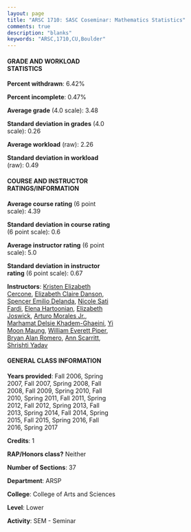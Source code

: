 ```yaml
---
layout: page
title: "ARSC 1710: SASC Coseminar: Mathematics Statistics"
comments: true
description: "blanks"
keywords: "ARSC,1710,CU,Boulder"
---
```

<head>
<script src="https://ajax.googleapis.com/ajax/libs/jquery/2.1.3/jquery.min.js"></script>
<script src="https://dl.dropboxusercontent.com/s/pc42nxpaw1ea4o9/highcharts.js?dl=0"></script>
<!-- <script src="../assets/js/highcharts.js"></script> -->
<style type="text/css">@font-face {
	font-family: "Bebas Neue";
	src: url(https://www.filehosting.org/file/details/544349/BebasNeue Regular.otf) format("opentype");
	}
	h1.Bebas { 
		font-family: "Bebas Neue", Verdana, Tahoma;
	}
</style>
</head>
<body>
	<div id="container" style="float: right; width: 45%; height: 88%; margin-left: 2.5%; margin-right: 2.5%;"></div>
	<script language="JavaScript">
		$(document).ready(function() {
		var chart = {type: 'column'};
		var title = {text: 'Grade Distribution'};
		var xAxis = {categories: ['A','B','C','D','F'],crosshair: true};
		var yAxis = {min: 0,title: {text: 'Percentage'}};
		var tooltip = {headerFormat: '<center><b><span style="font-size:20px">{point.key}</span></b></center>',
		               pointFormat: '<td style="padding:0"><b>{point.y:.1f}%</b></td>',
		               footerFormat: '</table>',shared: true,useHTML: true};
		var plotOptions = {column: {pointPadding: 0.0,borderWidth: 0}};  
		var credits = {enabled: false};var series= [{name: 'Percent',data: [60.97,31.58,5.35,0.69,1.42,]}];
		var json = {};
		json.chart = chart;
		json.title = title;
		json.tooltip = tooltip;
		json.xAxis = xAxis;
		json.yAxis = yAxis;  
		json.series = series;
		json.plotOptions = plotOptions;  
		json.credits = credits;
		$('#container').highcharts(json);
	});
	</script>
</body>
			   
#### GRADE AND WORKLOAD STATISTICS

**Percent withdrawn**: 6.42%

**Percent incomplete**: 0.47%

**Average grade** (4.0 scale): 3.48

**Standard deviation in grades** (4.0 scale): 0.26

**Average workload** (raw): 2.26

**Standard deviation in workload** (raw): 0.49

#### COURSE AND INSTRUCTOR RATINGS/INFORMATION

**Average course rating** (6 point scale): 4.39

**Standard deviation in course rating** (6 point scale): 0.6

**Average instructor rating** (6 point scale): 5.0

**Standard deviation in instructor rating** (6 point scale): 0.67

**Instructors**: <a href='../../instructors/Kristen_Elizabeth_Cercone'>Kristen Elizabeth Cercone</a>, <a href='../../instructors/Elizabeth_Claire_Danson'>Elizabeth Claire Danson</a>, <a href='../../instructors/Spencer_Emilio_Delanda'>Spencer Emilio Delanda</a>, <a href='../../instructors/Nicole_Sati_Fardi'>Nicole Sati Fardi</a>, <a href='../../instructors/Elena_Hartoonian'>Elena Hartoonian</a>, <a href='../../instructors/Elizabeth_Joswick'>Elizabeth Joswick</a>, <a href='../../instructors/Arturo_Morales_Jr.'>Arturo Morales Jr.</a>, <a href='../../instructors/Marhamat_Delsie_Khadem-Ghaeini'>Marhamat Delsie Khadem-Ghaeini</a>, <a href='../../instructors/Yi_Moon_Maung'>Yi Moon Maung</a>, <a href='../../instructors/William_Everett_Piper'>William Everett Piper</a>, <a href='../../instructors/Bryan_Alan_Romero'>Bryan Alan Romero</a>, <a href='../../instructors/Ann_Scarritt'>Ann Scarritt</a>, <a href='../../instructors/Shrishti_Yadav'>Shrishti Yadav</a>

#### GENERAL CLASS INFORMATION

**Years provided**: Fall 2006, Spring 2007, Fall 2007, Spring 2008, Fall 2008, Fall 2009, Spring 2010, Fall 2010, Spring 2011, Fall 2011, Spring 2012, Fall 2012, Spring 2013, Fall 2013, Spring 2014, Fall 2014, Spring 2015, Fall 2015, Spring 2016, Fall 2016, Spring 2017

**Credits**: 1

**RAP/Honors class?** Neither

**Number of Sections**: 37

**Department**: ARSP

**College**: College of Arts and Sciences

**Level**: Lower

**Activity**: SEM - Seminar
